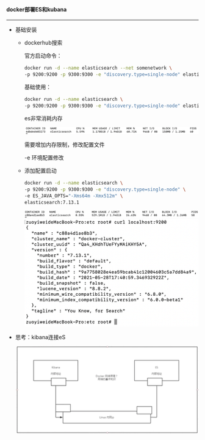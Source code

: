 #### docker部署ES和kubana

------------------

* 基础安装

  - dockerhub搜索

    官方启动命令：

    ```bash
    docker run -d --name elasticsearch --net somenetwork \
    -p 9200:9200 -p 9300:9300 -e "discovery.type=single-node" elasticsearch:tag
    ```

    基础使用：

    ```bash
    docker run -d --name elasticsearch \
    -p 9200:9200 -p 9300:9300 -e "discovery.type=single-node" elasticsearch:7.13.1
    ```

    es非常消耗内存

    <img src="imgs/截屏2021-06-09 下午2.28.23.png" style="zoom:80%;" />

    需要增加内存限制，修改配置文件

    -e 环境配置修改

  - 添加配置启动

    ```bash
    docker run -d --name elasticsearch \
    -p 9200:9200 -p 9300:9300 -e "discovery.type=single-node" \
    -e ES_JAVA_OPTS="-Xms64m -Xmx512m" \
    elasticsearch:7.13.1
    ```

    <img src="imgs/截屏2021-06-09 下午2.35.08.png" style="zoom:80%;" />

    <img src="imgs/截屏2021-06-09 下午2.36.03.png" style="zoom:67%;" />

* 思考：kibana连接eS

  <img src="imgs/截屏2021-06-09 下午2.38.12.png" style="zoom:80%;" />